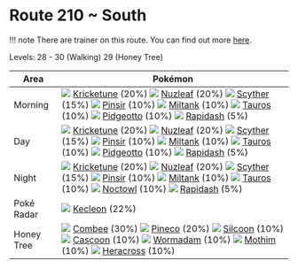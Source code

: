 # Route 210 ~ South

!!! note
    There are trainer on this route. You can find out more [here](/trainer_changes/route_210__south/).

Levels: 28 - 30 (Walking) 29 (Honey Tree)

Area       | Pokémon
---        | ---
Morning    | ![][402]  [Kricketune] (20%) ![][274]  [Nuzleaf] (20%) ![][123]  [Scyther] (15%)  ![][127]  [Pinsir] (10%) ![][241]  [Miltank] (10%) ![][128]  [Tauros] (10%)  ![][017]  [Pidgeotto] (10%) ![][078]  [Rapidash] (5%)
Day        | ![][402]  [Kricketune] (20%) ![][274]  [Nuzleaf] (20%) ![][123]  [Scyther] (15%)  ![][127]  [Pinsir] (10%) ![][241]  [Miltank] (10%) ![][128]  [Tauros] (10%)  ![][017]  [Pidgeotto] (10%) ![][078]  [Rapidash] (5%)
Night      | ![][402]  [Kricketune] (20%) ![][274]  [Nuzleaf] (20%) ![][123]  [Scyther] (15%)  ![][127]  [Pinsir] (10%) ![][241]  [Miltank] (10%) ![][128]  [Tauros] (10%)  ![][164]  [Noctowl] (10%) ![][078]  [Rapidash] (5%)
Poké Radar | ![][352]  [Kecleon] (22%)
Honey Tree | ![][415]  [Combee] (30%) ![][204]  [Pineco] (20%) ![][266]  [Silcoon] (10%)  ![][268]  [Cascoon] (10%) ![][413]  [Wormadam] (10%) ![][414]  [Mothim] (10%)  ![][214]  [Heracross] (10%)


[Pidgeotto]: /pokemon_changes/017/
[Rapidash]: /pokemon_changes/078/
[Scyther]: /pokemon_changes/123/
[Pinsir]: /pokemon_changes/127/
[Tauros]: /pokemon_changes/128/
[Noctowl]: /pokemon_changes/164/
[Pineco]: /pokemon_changes/204/
[Heracross]: /pokemon_changes/214/
[Miltank]: /pokemon_changes/241/
[Silcoon]: /pokemon_changes/266/
[Cascoon]: /pokemon_changes/268/
[Nuzleaf]: /pokemon_changes/274/
[Kecleon]: /pokemon_changes/352/
[Kricketune]: /pokemon_changes/402/
[Wormadam]: /pokemon_changes/413/
[Mothim]: /pokemon_changes/414/
[Combee]: /pokemon_changes/415/
[017]: /img/pokemon/017.png
[078]: /img/pokemon/078.png
[123]: /img/pokemon/123.png
[127]: /img/pokemon/127.png
[128]: /img/pokemon/128.png
[164]: /img/pokemon/164.png
[204]: /img/pokemon/204.png
[214]: /img/pokemon/214.png
[241]: /img/pokemon/241.png
[266]: /img/pokemon/266.png
[268]: /img/pokemon/268.png
[274]: /img/pokemon/274.png
[352]: /img/pokemon/352.png
[402]: /img/pokemon/402.png
[413]: /img/pokemon/413.png
[414]: /img/pokemon/414.png
[415]: /img/pokemon/415.png
